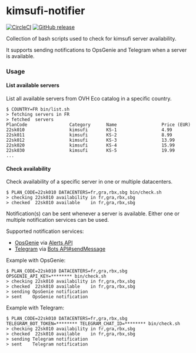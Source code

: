 # kimsufi-notifier

[![CircleCI](https://dl.circleci.com/status-badge/img/gh/TheoBrigitte/kimsufi-notifier/tree/main.svg?style=svg)](https://dl.circleci.com/status-badge/redirect/gh/TheoBrigitte/kimsufi-notifier/tree/main)
[![GitHub release](https://img.shields.io/github/release/TheoBrigitte/kimsufi-notifier.svg)](https://github.com/TheoBrigitte/kimsufi-notifier/releases)

Collection of bash scripts used to check for kimsufi server availability.

It supports sending notifications to OpsGenie and Telegram when a server is available.

### Usage

#### List available servers

List all available servers from OVH Eco catalog in a specific country.

```
$ COUNTRY=FR bin/list.sh
> fetching servers in FR
> fetched  servers
PlanCode                Category      Name                 Price (EUR)
22sk010                 kimsufi       KS-1                 4.99
22sk011                 kimsufi       KS-2                 8.99
22sk012                 kimsufi       KS-3                 13.99
22sk020                 kimsufi       KS-4                 15.99
22sk030                 kimsufi       KS-5                 19.99
...
```

#### Check availability

Check availability of a specific server in one or multiple datacenters.

```
$ PLAN_CODE=22sk010 DATACENTERS=fr,gra,rbx,sbg bin/check.sh
> checking 22sk010 availability in fr,gra,rbx,sbg
> checked  22sk010 available    in fr,gra,rbx,sbg
```

Notification(s) can be sent whenever a server is available. Either one or multiple notification services can be used.

Supported notification services:
- [OpsGenie](https://www.atlassian.com/software/opsgenie) via [Alerts API](https://docs.opsgenie.com/docs/alert-api)
- [Telegram](https://telegram.org/) via [Bots API#sendMessage](https://core.telegram.org/bots/api#sendmessage)

Example with OpsGenie:
```
$ PLAN_CODE=22sk010 DATACENTERS=fr,gra,rbx,sbg OPSGENIE_API_KEY=******** bin/check.sh
> checking 22sk010 availability in fr,gra,rbx,sbg
> checked  22sk010 available    in fr,gra,rbx,sbg
> sending OpsGenie notification
> sent    OpsGenie notification
```

Example with Telegram:
```
$ PLAN_CODE=22sk010 DATACENTERS=fr,gra,rbx,sbg TELEGRAM_BOT_TOKEN=******** TELEGRAM_CHAT_ID=******** bin/check.sh
> checking 22sk010 availability in fr,gra,rbx,sbg
> checked  22sk010 available    in fr,gra,rbx,sbg
> sending Telegram notification
> sent    Telegram notification
```
